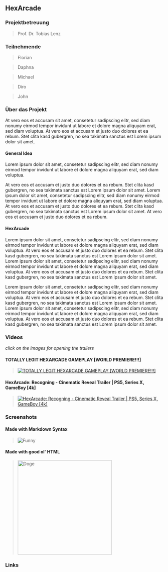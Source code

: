 ## HexArcade 
### Projektbetreuung
> Prof. Dr. Tobias Lenz
### Teilnehmende
> Florian


> Daphna  


> Michael  

> Diro  

> John  
### Über das Projekt
At vero eos et accusam sit amet, consetetur sadipscing elitr, sed diam nonumy eirmod tempor invidunt ut labore et dolore magna aliquyam erat, sed diam voluptua. At vero eos et accusam et justo duo dolores et ea rebum. Stet clita kasd gubergren, no sea takimata sanctus est Lorem ipsum dolor sit amet.
#### General Idea
Lorem ipsum dolor sit amet, consetetur sadipscing elitr, sed diam nonumy eirmod tempor invidunt ut labore et dolore magna aliquyam erat, sed diam voluptua. 

At vero eos et accusam et justo duo dolores et ea rebum. Stet clita kasd gubergren, no sea takimata sanctus est Lorem ipsum dolor sit amet. Lorem ipsum dolor sit amet, consetetur sadipscing elitr, sed diam nonumy eirmod tempor invidunt ut labore et dolore magna aliquyam erat, sed diam voluptua. At vero eos et accusam et justo duo dolores et ea rebum. Stet clita kasd gubergren, no sea takimata sanctus est Lorem ipsum dolor sit amet.
At vero eos et accusam et justo duo dolores et ea rebum.
#### HexArcade
Lorem ipsum dolor sit amet, consetetur sadipscing elitr, sed diam nonumy eirmod tempor invidunt ut labore et dolore magna aliquyam erat, sed diam voluptua. At vero eos et accusam et justo duo dolores et ea rebum. Stet clita kasd gubergren, no sea takimata sanctus est Lorem ipsum dolor sit amet. Lorem ipsum dolor sit amet, consetetur sadipscing elitr, sed diam nonumy eirmod tempor invidunt ut labore et dolore magna aliquyam erat, sed diam voluptua. At vero eos et accusam et justo duo dolores et ea rebum. Stet clita kasd gubergren, no sea takimata sanctus est Lorem ipsum dolor sit amet.   

Lorem ipsum dolor sit amet, consetetur sadipscing elitr, sed diam nonumy eirmod tempor invidunt ut labore et dolore magna aliquyam erat, sed diam voluptua. At vero eos et accusam et justo duo dolores et ea rebum. Stet clita kasd gubergren, no sea takimata sanctus est Lorem ipsum dolor sit amet. Lorem ipsum dolor sit amet, consetetur sadipscing elitr, sed diam nonumy eirmod tempor invidunt ut labore et dolore magna aliquyam erat, sed diam voluptua. At vero eos et accusam et justo duo dolores et ea rebum. Stet clita kasd gubergren, no sea takimata sanctus est Lorem ipsum dolor sit amet.
### Videos
*click on the images for opening the trailers*
#### TOTALLY LEGIT HEXARCADE GAMEPLAY [WORLD PREMIERE!!!]
> [![TOTALLY LEGIT HEXARCADE GAMEPLAY [WORLD PREMIERE!!!]](http://img.youtube.com/vi/o268qbb_0BM/0.jpg)](http://www.youtube.com/watch?v=dQw4w9WgXcQ)   
#### HexArcade: Recogning  - Cinematic Reveal Trailer | PS5, Series X, GameBoy [4k]
> [![HexArcade: Recogning  - Cinematic Reveal Trailer | PS5, Series X, GameBoy [4k]](http://img.youtube.com/vi/nb0YoRMXIY0/0.jpg)](http://www.youtube.com/watch?v=uwmeH6Rnj2E)  
### Screenshots
#### Made with Markdown Syntax
> ![Funny](https://www.imgbase.info/images/safe-wallpapers/miscellaneous/funny/51464_funny_doge_doge_follow_your_dreams.jpg) 
#### Made with good ol' HTML
> <img src="https://www.imgbase.info/images/safe-wallpapers/miscellaneous/funny/51464_funny_doge_doge_follow_your_dreams.jpg" alt="Doge"
	title="A cute doge "  height="300" />
### Links
